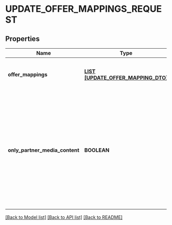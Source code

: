 # UPDATE_OFFER_MAPPINGS_REQUEST

## Properties
Name | Type | Description | Notes
------------ | ------------- | ------------- | -------------
**offer_mappings** | [**LIST [UPDATE_OFFER_MAPPING_DTO]**](UpdateOfferMappingDTO.md) | Перечень товаров, которые нужно добавить или обновить. | [default to null]
**only_partner_media_content** | **BOOLEAN** | Будут использоваться только переданные вами изображения товаров.  Значение по умолчанию — &#x60;false&#x60;. Если вы хотите заменить изображения, которые добавил Маркет, передайте значение &#x60;true&#x60;.  | [optional] [default to null]

[[Back to Model list]](../README.md#documentation-for-models) [[Back to API list]](../README.md#documentation-for-api-endpoints) [[Back to README]](../README.md)


